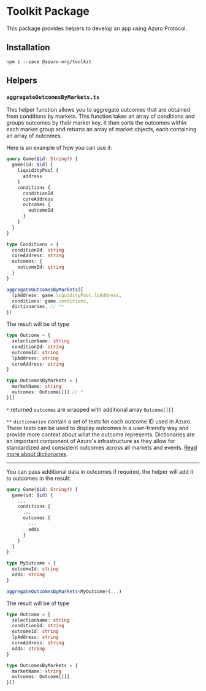 # Toolkit Package

This package provides helpers to develop an app using Azuro Protocol.


## Installation

```
npm i --save @azuro-org/toolkit
```


## Helpers

### `aggregateOutcomesByMarkets.ts`

This helper function allows you to aggregate outcomes that are obtained from conditions by markets. This function takes 
an array of conditions and groups outcomes by their market key. It then sorts the outcomes within each market group 
and returns an array of market objects, each containing an array of outcomes.

Here is an example of how you can use it:

```graphql
query Game($id: String!) {
  game(id: $id) {
    liquidityPool {
      address
    }
    conditions {
      conditionId
      coreAddress
      outcomes {
        outcomeId
      }
    }
  }
}
```

```ts
type Conditions = {
  conditionId: string
  coreAddress: string
  outcomes: {
    outcomeId: string
  }
}

aggregateOutcomesByMarkets({
  lpAddress: game.liquidityPool.lpAddress,
  conditions: game.conditions,
  dictionaries, // **
})
```

The result will be of type

```ts
type Outcome = {
  selectionName: string
  conditionId: string
  outcomeId: string
  lpAddress: string
  coreAddress: string
}

type OutcomesByMarkets = {
  marketName: string
  outcomes: Outcome[][] // *
}[]
```

`*` returned `outcomes` are wrapped with additional array `Outcome[][]` 

`**`  `dictionaries` contain a set of texts for each outcome ID used in Azuro. These texts can be used to display outcomes 
in a user-friendly way and provide more context about what the outcome represents. Dictionaries are an important 
component of Azuro's infrastructure as they allow for standardized and consistent outcomes across all markets and events. 
[Read more about dictionaries](https://azuro-v2-docs.surge.sh/build-own-app/dive-deeper/dictionaries).

---

You can pass additional data in outcomes if required, the helper will add it to outcomes in the result:

```graphql {11}
query Game($id: String!) {
  game(id: $id) {
    ...
    conditions {
      ...
      outcomes {
        ...
        odds
      }
    }
  }
}
```

```ts
type MyOutcome = {
  outcomeId: string
  odds: string
}

aggregateOutcomesByMarkets<MyOutcome>(...)
```

The result will be of type

```ts {7}
type Outcome = {
  selectionName: string
  conditionId: string
  outcomeId: string
  lpAddress: string
  coreAddress: string
  odds: string
}

type OutcomesByMarkets = {
  marketName: string
  outcomes: Outcome[][]
}[]
```
